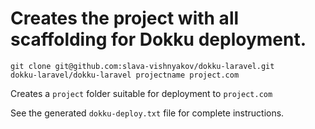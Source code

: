 # Creates the project with all scaffolding for Dokku deployment.

```
git clone git@github.com:slava-vishnyakov/dokku-laravel.git
dokku-laravel/dokku-laravel projectname project.com
```

Creates a `project` folder suitable for deployment to `project.com`

See the generated `dokku-deploy.txt` file for complete instructions.
